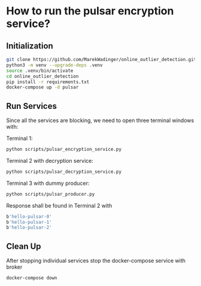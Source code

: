 # How to run the pulsar encryption service?

## Initialization

```sh
git clone https://github.com/MarekWadinger/online_outlier_detection.git
python3 -m venv --upgrade-deps .venv
source .venv/bin/activate
cd online_outlier_detection
pip install -r requirements.txt
docker-compose up -d pulsar
```

## Run Services

Since all the services are blocking, we need to open three terminal windows with:

Terminal 1:

```sh
python scripts/pulsar_encryption_service.py
```

Terminal 2 with decryption service:

```sh
python scripts/pulsar_decryption_service.py
```

Terminal 3 with dummy producer:

```sh
python scripts/pulsar_producer.py
```

Response shall be found in Terminal 2 with

```sh
b'hello-pulsar-0'
b'hello-pulsar-1'
b'hello-pulsar-2'
```

## Clean Up

After stopping individual services stop the docker-compose service with broker

```sh
docker-compose down
```
